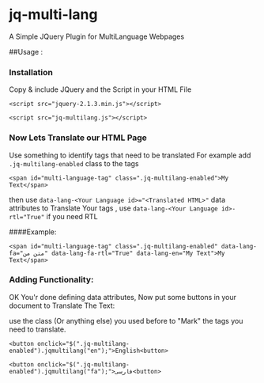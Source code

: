 # jq-multi-lang
A Simple JQuery Plugin for MultiLanguage Webpages

##Usage :

### Installation
Copy & include JQuery and the Script in your HTML File

`<script src="jquery-2.1.3.min.js"></script>`

`<script src="jq-multilang.js"></script>`

### Now Lets Translate our HTML Page
Use something to identify tags that need to be translated
For example add `.jq-multilang-enabled` class to the tags

`<span id="multi-language-tag" class=".jq-multilang-enabled">My Text</span>`

then use 
`data-lang-<Your Language id>="<Translated HTML>"`
data attributes to Translate Your tags , use
`data-lang-<Your Language id>-rtl="True"` if you need RTL

####Example:

`<span id="multi-language-tag" class=".jq-multilang-enabled" data-lang-fa="متن من" data-lang-fa-rtl="True" data-lang-en="My Text">My Text</span>`

### Adding Functionality:

OK You'r done defining data attributes, Now put some buttons in your document to Translate The Text:

use the class (Or anything else) you used before to "Mark" the tags you need to translate.

`<button onclick="$(".jq-multilang-enabled").jqmultilang("en");">English<button>`

`<button onclick="$(".jq-multilang-enabled").jqmultilang("fa");">فارسی<button>`

